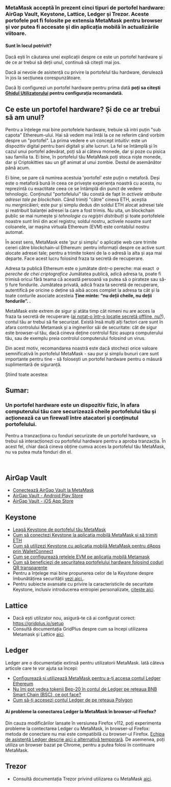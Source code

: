 ### MetaMask acceptă în prezent cinci tipuri de portofel hardware: AirGap Vault, Keystone, Lattice, Ledger și Trezor. Aceste portofele pot fi folosite pe extensia MetaMask pentru browser și vor putea fi accesate și din aplicația mobilă în actualizările viitoare.



#### Sunt în locul potrivit?


Dacă ești în căutarea unei explicații despre ce este un portofel hardware și de ce ar trebui să deții unul, continuă să citești mai jos.


Dacă ai nevoie de asistență cu privire la portofelul tău hardware, derulează în jos la secțiunea corespunzătoare.


Dacă îți configurezi un portofel hardware pentru prima dată **poți sa citești [Ghidul Utilizatorului](https://support.metamask.io/hc/en-us/articles/5450173968283) pentru configurația recomandată.** 



#### 


Ce este un portofel hardware? Și de ce ar trebui să am unul?
------------------------------------------------------------


Pentru a înțelege mai bine portofelele hardware, trebuie să intri puțin "sub capota" Ethereum-ului. Hai să vedem mai întâi la ce ne referim când vorbim despre un "portofel". La prima vedere e un concept intuitiv: este un dispozitiv digital pentru bani digitali și alte lucruri. La fel se întâmplă și în cazul unui portofel adevărat, poți să ai câteva monede, dar și poze cu pisica sau familia ta. Ei bine, în portofelul tău MetaMask poți stoca niște monede, dar și Criptokitties sau un gif animat al unui zombie. Destul de asemănător până acum.


Ei bine, se pare că numirea acestuia 'portofel' este puțin o metaforă. Deși este o metaforă bună în ceea ce privește experiența noastră cu acesta, nu reprezintă cu exactitate ceea ce se întâmplă din punct de vedere tehnologic. Conținutul "portofelului" tău constă de fapt în *activele atribuite adresei tale pe blockchain*. Când trimiți "către" cineva ETH, aceștia nu *merg*nicăieri; este pur și simplu dedus din soldul ETH alocat adresei tale și reatribuit balanței adresei la care a fost trimis. Nu uita, un blockchain public se mai numește și *tehnologie cu regiștri distribuiți* și toate portofelele noastre sunt linii din acel registru; soldul nostru, activele noastre sunt coloanele, iar mașina virtuala Ethereum (EVM) este contabilul nostru automat.


În acest sens, MetaMask este 'pur și simplu' o aplicație web care trimite cereri către blockchain-ul Ethereum: pentru informații despre ce active sunt alocate adresei tale; pentru a trimite tokeni de la o adresă la alta și așa mai departe. Face acest lucru folosind fraza ta secretă de recuperare.


Adresa ta publică Ethereum este o jumătate dintr-o pereche: mai exact  *o pereche de chei criptografice* Jumătatea publică, adică adresa ta, poate fi trimisă oricui fără teama că această persoană va putea să o pirateze sau să-ți fure fondurile. Jumătatea privată, adică fraza ta secretă de recuperare, autentifică pe oricine o deține să aibă acces complet la adresa ta cât și la toate conturile asociate acesteia **Ține minte: “nu deții cheile, nu deții fondurile”. .**


MetaMask este extrem de sigur și atâta timp cât nimeni nu are acces la fraza ta secretă de recuperare ([ai notat-o într-o locație secretă offline, nu?](https://support.metamask.io/hc/en-us/articles/4404722782107)), contul tău ar trebui să fie securizat. Există însă mulți alți factori care sunt în afara controlului Metamask și a inginerilor săi de securitate: cât de sigur este browser-ul tău, dacă cineva deține controlul fizic asupra computerului tău, sau de exemplu preia controlul computerului folosind un virus.


Din acest motiv, recomandarea noastră este dacă stochezi orice valoare semnificativă în portofelul MetaMask - sau pur și simplu bunuri care sunt importante pentru tine - să folosești un portofel hardware pentru o măsură suplimentară de siguranță. 


Știind toate acestea:



Sumar:
-------


### **Un portofel hardware este un dispozitiv fizic, în afara computerului tău care securizează cheile portofelului tău și acționează ca un firewall între atacatori și conținutul portofelului.**


Pentru a tranzacționa cu fonduri securizate de un portofel hardware, va trebui să interacționezi cu portofelul hardware pentru a aproba tranzacția. În acest fel, chiar dacă cineva obține cumva acces la portofelul tău MetaMask, nu va putea muta fonduri din el.


 


 AirGap Vault
-------------


* [Conectează AirGap Vault la MetaMask](https://support.airgap.it/guides/metamask/)
* [AirGap Vault - Android Play Store](https://play.google.com/store/apps/details?id=it.airgap.vault&hl=en_US&gl=US)
* [AirGap Vault - iOS App Store](https://apps.apple.com/us/app/airgap-vault-secure-secrets/id1417126841)


 Keystone
---------


* [Leagă Keystone de portofelul tău MetaMask](https://support.keyst.one/3rd-party-wallets/eth-and-web3-wallets-keystone/bind-metamask-with-keystone)
* [Cum să conectezi Keystone la aplicația mobilă MetaMask și să trimiți ETH](https://support.keyst.one/3rd-party-wallets/eth-and-web3-wallets-keystone/metamask-mobile)
* [Cum să utilizezi Keystone cu aplicația mobilă MetaMask pentru dApps prin WalletConnect](https://support.keyst.one/3rd-party-wallets/eth-and-web3-wallets-keystone/metamask-mobile/defi-with-metamask-mobile)
* [Cum se configurează rețelele EVM pe aplicația mobilă Metamask](https://support.keyst.one/3rd-party-wallets/eth-and-web3-wallets-keystone/metamask-mobile/configuring-evm-chains-on-metamask-mobile)
* [Cum să beneficiezi de securitatea portofelului hardware folosind coduri QR transparente](https://consensys.net/blog/news/metamask-x-keystone-how-to-benefit-from-hardware-wallet-security-using-transparent-qr-code/)
* Pentru a înțelege mai bine propunerea celor de la Keystone despre îmbunătățirea securității [vezi aici.](https://blog.keyst.one/blind-signing-a-security-black-hole-for-the-ethereum-community-13f909b848b6).
* Pentru subiecte avansate cu privire la caracteristicile de securitate Keystone, inclusiv introducerea entropiei personalizate, [citește aici](https://support.keyst.one/general-navigation-guide#advanced-users).


 Lattice
--------


* Dacă ești utilizator nou, asigură-te că ai configurat corect: <https://gridplus.io/setup>
* Consultă documentația GridPlus despre cum sa începi utilizarea Metamask și Lattice [aici](https://docs.gridplus.io/setup/metamask).


 Ledger
-------


 Ledger are o documentație extinsă pentru utilizatorii MetaMask. Iată câteva articole care te vor ajuta sa începi:  



* [Configurează și utilizează MetaMask pentru a-ți accesa contul Ledger Ethereum](https://support.ledger.com/hc/en-us/articles/4404366864657-Set-up-and-use-MetaMask-to-access-your-Ledger-Ethereum-ETH-account?docs=true)
* [Nu îmi pot vedea tokenii Bep-20 în contul de Ledger pe rețeaua BNB Smart Chain (BSC), ce pot face?](https://support.ledger.com/hc/en-us/articles/4406111561617-I-don-t-see-my-BEP-20-tokens-in-my-Ledger-Binance-Smart-Chain-BSC-account-what-can-I-do-?support=true)
* [Cum să-ți accesezi contul Ledger de pe rețeaua Polygon](https://support.ledger.com/hc/en-us/articles/4418394184209-How-to-access-your-Ledger-Polygon-MATIC-account-via-Metamask?docs=true)



#### Ai probleme la conectarea Ledger la MetaMask în browser-ul Firefox?


Din cauza modificărilor lansate în versiunea Firefox v112, poți experimenta probleme la contectarea Ledger cu MetaMask, în browser-ul Firefox: metoda de conectare nu mai este compatibilă cu browser-ul Firefox. [Echipa de asistență Ledger descrie aici o alternativă temporară](https://support.ledger.com/hc/en-us/articles/10371387758493). De asemenea, poți utiliza un browser bazat pe Chrome, pentru a putea folosi în continuare MetaMask.



 Trezor
-------


* Consultă documentația Trezor privind utilizarea cu MetaMask [aici](https://wiki.trezor.io/Apps:MetaMask).
